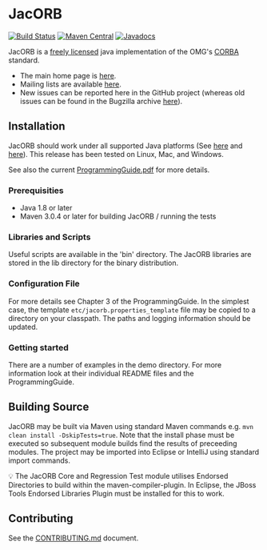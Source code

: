 # JacORB #

[![Build Status](https://github.com/JacORB/JacORB/actions/workflows/maven.yml/badge.svg)](https://github.com/JacORB/JacORB/actions/workflows/maven.yml)
[![Maven Central](https://img.shields.io/maven-central/v/org.jacorb/jacorb.svg)](https://maven-badges.herokuapp.com/maven-central/org.jacorb/jacorb)
[![Javadocs](http://www.javadoc.io/badge/org.jacorb/jacorb.svg)](http://www.javadoc.io/doc/org.jacorb/jacorb)

JacORB is a [freely licensed](https://raw.githubusercontent.com/JacORB/JacORB/master/doc/LICENSE) java implementation of the OMG's [CORBA](https://www.omg.org) standard.

* The main home page is [here](https://www.jacorb.org). 
* Mailing lists are available [here](https://www.jacorb.org/contact.html).
* New issues can be reported here in the GitHub project (whereas old issues can be found in the Bugzilla archive [here](https://www.jacorb.org/bugzilla)).

## Installation
JacORB should work under all supported Java platforms (See [here](https://www.oracle.com/technetwork/java/javase/system-configurations-135212.html) and [here](https://www.oracle.com/technetwork/java/javase/config-417990.html)). This release has been tested on Linux, Mac, and Windows.

See also the current [ProgrammingGuide.pdf](https://www.jacorb.org/documentation.html) for more details.

### Prerequisities
 * Java 1.8 or later
 * Maven 3.0.4 or later for building JacORB / running the tests

### Libraries and Scripts
Useful scripts are available in the 'bin' directory. The JacORB libraries are stored in the lib directory for the binary distribution.

### Configuration File
For more details see Chapter 3 of the ProgrammingGuide. In the simplest case, the template `etc/jacorb.properties_template` file may be copied to a directory on your classpath. The paths and logging information should be updated.

### Getting started
There are a number of examples in the demo directory. For more information look at their individual README files and the ProgrammingGuide.

## Building Source

JacORB may be built via Maven using standard Maven commands e.g. `mvn clean install -DskipTests=true`. Note that the install phase must be executed so subsequent module builds find the results of preceeding modules. The project may be
imported into Eclipse or IntelliJ using standard import commands.

:bulb: The JacORB Core and Regression Test module utilises Endorsed Directories to build within the maven-compiler-plugin. In Eclipse, the JBoss Tools Endorsed Libraries Plugin must be installed for this to work.

## Contributing

See the [CONTRIBUTING.md](CONTRIBUTING.md) document.
